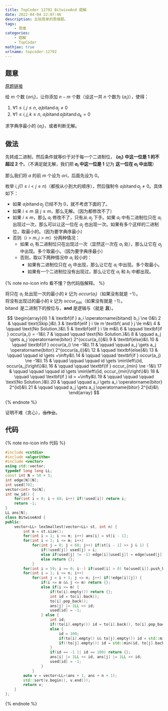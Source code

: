 ```yaml
---
title: TopCoder 12792 BitwiseAnd 题解
date: 2022-04-04 22:07:46
description: 比较简单的思维题。
tags:
	- 思维
categories:
	- 题解
	- TopCoder
mathjax: true
urlname: topcoder-12792
---
```


## 题意

[原题链接](https://community.topcoder.com/stat?c=problem_statement&pm=12792)

给 $m$ 个数 $\{ori_i\}$，让你添加 $n - m$ 个数（设这一共 $n$ 个数为 $\{a_i\}$），使得：

1. $\forall 1 \le i, j \le n,~a_i \operatorname{bitand} a_j \ne 0$
2. $\forall 1 \le i, j, k \le n,~a_i \operatorname{bitand} a_j \operatorname{bitand} a_k = 0$

求字典序最小的 $\{a_i\}$，或者判断无解。

## 做法

先转成二进制，然后条件就等价于对于每一个二进制位， **$\{a_i\}$ 中这一位是 $1$ 的不超过 $2$ 个**。（不满足就无解，我们把 **$a_i$ 中这一位是 $1$** 记为 **这一位在 $a_i$ 中出现**）

那么我们将 $a$ 的前 $m$ 个设为 $ori$，后面先设为 $0$。

枚举 $i, j (1 \le i < j \le n)$（都按从小到大的顺序），然后强制令 $a_i \operatorname{bitand} a_j \ne 0$。具体如下：

- 如果 $a_i \operatorname{bitand} a_j$ 已经不为 $0$，就不考虑下面的了。
- 如果 $i \le m$ 且 $j \le m$，那么无解。（因为都修改不了）
- 如果 $i \le m$，那么 $a_i$ 修改不了，只有从 $a_j$ 下手。如果 $a_i$ 中有二进制位只在 $a_i$ 出现过一次，那么可以让这一位在 $a_j$ 也出现一次。如果有多个这样的二进制位，取最小的。（因为要字典序最小）
- 否则（$i > m, j > m$）分两种情况：
  - 如果 $a_i$ 有二进制位只在出现过一次（显然这一次在 $a_i$ 处），那么让它在 $a_j$ 中出现。多个取最小。（因为要字典序最小）
  - 否则，取以下两种情况中 $a_i$ 较小的：
    - 如果有二进制位只在 $a_j$ 中出现，那么让它在 $a_i$ 中出现。多个取最小。
    - 如果有一个二进制位没有出现过，那么让它在 $a_i$ 和 $b_i$ 中都出现。

{% note no-icon info 看不懂？伪代码版解释。 %}

将只在 $a_i$ 处出现一次的最小的 $k$ 记为 $occur(a_i)$（如果没有就是 $-1$）。  
将没有出现过的最小的 $k$ 记为 $occur_{min}$（如果没有就是 $-1$）。  
$\operatorname{bitand}$ 是二进制下的按位与，$\textbf{and}$ 是逻辑与（就是 **且**）。

$$
\begin{array}{ll}
1  &  \textbf{if } a_i \operatorname{bitand} b_i \ne 0&\\
2  &  \qquad \text{Skip.}&\\
3  &  \textbf{elif } i \le m \textbf{ and } j \le m&\\
4  &  \qquad \text{No Solution.}&\\
5  &  \textbf{elif } i \le m&\\
6  &  \qquad \textbf{if } occur(a_i) = -1&\\
7  &  \qquad \qquad \text{No Solution.}&\\
8  &  \qquad a_j \gets a_j \operatorname{bitor} 2^{occur(a_i)}&\\
9  &  \textbf{else}&\\
10 &  \qquad \textbf{if } occur(a_i) \ne -1&\\
11 &  \qquad \qquad a_j \gets a_j \operatorname{bitor} 2^{occur(a_i)}&\\
12 &  \qquad \textbf{else}&\\
13 &  \qquad \qquad id \gets +\infty&\\
14 &  \qquad \qquad \textbf{if } occur(a_j) \ne -1&\\
15 &  \qquad \qquad \qquad id \gets \min\left\{id, occur(a_j)\right\}&\\
16 &  \qquad \qquad \textbf{if } occur_{min} \ne -1&\\
17 &  \qquad \qquad \qquad id \gets \min\left\{id, occur_{min}\right\}&\\
18 &  \qquad \qquad \textbf{if } id = +\infty&\\
19 &  \qquad \qquad \qquad \text{No Solution.}&\\
20 &  \qquad \qquad a_i \gets a_i \operatorname{bitor} 2^{id}&\\
21 &  \qquad \qquad a_j \gets a_j \operatorname{bitor} 2^{id}&\\
\end{array}
$$

{% endnote %}

证明不难（贪心），~~当作业~~。

## 代码

{% note no-icon info 代码 %}
```cpp
#include <cstdio>
#include <algorithm>
#include <vector>
using std::vector;
typedef long long LL;
const int N = 50 + 5;
int edge[N][N];
int used[70];
vector<int> to[N];
int nw_id() {
	for(int i = 0; i < 60; i++) if(!used[i]) return i;
	return -1;
}
LL ans[N];
class BitwiseAnd {
public:
	vector<LL> lexSmallest(vector<LL> st, int n) {
		int m = st.size();
		for(int i = 1; i <= m; i++) ans[i] = st[i - 1];
		for(int i = 1; i <= m; i++)
			for(int j = 0; j < 60; j++) if(st[i - 1] >> j & 1) {
				if(!used[j]) used[j] = i;
				else if(used[j] != -1) edge[i][used[j]] = edge[used[j]][i] = true, used[j] = -1;
				else return {};
			}
		for(int i = 59; i >= 0; i--) if(used[i] > 0) to[used[i]].push_back(i);
		for(int i = 1; i <= n; i++)
			for(int j = i + 1; j <= n; j++) if(!edge[i][j]) {
				if(i <= m && j <= m) return {};
				else if(i <= m) {
					if(to[i].empty()) return {};
					int id = to[i].back();
					to[i].pop_back();
					ans[j] |= 1LL << id;
					used[id] = -1;
				} else {
					int id;
					if(!to[i].empty()) id = to[i].back(), to[i].pop_back();
					else {
						id = 100;
						if(to[i].empty() && to[j].empty()) id = std::min(id, nw_id());
						if(!to[j].empty()) id = std::min(id, to[j].back()), to[j].pop_back();
					}
					if(id == -1 || id == 100) return {};
					ans[i] |= 1LL << id, ans[j] |= 1LL << id;
					used[id] = -1;
				}
			}
		auto v = vector<LL>(ans + 1, ans + n + 1);
		std::sort(v.begin(), v.end());
		return v;
	}
};
```
{% endnote %}

